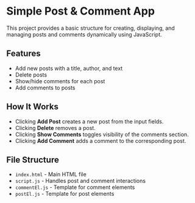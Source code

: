 # Simple Post & Comment App

This project provides a basic structure for creating, displaying, and managing posts and comments dynamically using JavaScript.

## Features

- Add new posts with a title, author, and text
- Delete posts
- Show/hide comments for each post
- Add comments to posts

## How It Works

- Clicking **Add Post** creates a new post from the input fields.
- Clicking **Delete** removes a post.
- Clicking **Show Comments** toggles visibility of the comments section.
- Clicking **Add Comment** adds a comment to the corresponding post.

## File Structure

- `index.html` - Main HTML file
- `script.js` - Handles post and comment interactions
- `commentEl.js` - Template for comment elements
- `postEl.js` - Template for post elements
